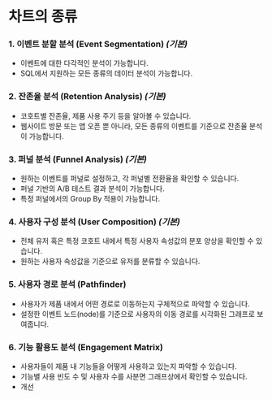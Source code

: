 # 차트의 종류

### 1. 이벤트 분할 분석 (Event Segmentation) _(기본)_

- 이벤트에 대한 다각적인 분석이 가능합니다.
- SQL에서 지원하는 모든 종류의 데이터 분석이 가능합니다.

### 2. 잔존율 분석 (Retention Analysis) _(기본)_

- 코호트별 잔존율, 제품 사용 주기 등을 알아볼 수 있습니다.
- 웹사이트 방문 또는 앱 오픈 뿐 아니라, 모든 종류의 이벤트를 기준으로 잔존율 분석이 가능합니다.

### 3. 퍼널 분석 (Funnel Analysis) _(기본)_

- 원하는 이벤트를 퍼널로 설정하고, 각 퍼널별 전환율을 확인할 수 있습니다.
- 퍼널 기반의 A/B 테스트 결과 분석이 가능합니다.
- 특정 퍼널에서의 Group By 적용이 가능합니다.

### 4. 사용자 구성 분석 (User Composition) _(기본)_

- 전체 유저 혹은 특정 코호트 내에서 특정 사용자 속성값의 분포 양상을 확인할 수 있습니다.
- 원하는 사용자 속성값을 기준으로 유저를 분류할 수 있습니다.

### 5. 사용자 경로 분석 (Pathfinder)

- 사용자가 제품 내에서 어떤 경로로 이동하는지 구체적으로 파악할 수 있습니다.
- 설정한 이벤트 노드(node)를 기준으로 사용자의 이동 경로를 시각화된 그래프로 보여줍니다.

### 6. 기능 활용도 분석 (Engagement Matrix)

- 사용자들이 제품 내 기능들을 어떻게 사용하고 있는지 파악할 수 있습니다.
- 기능별 사용 빈도 수 및 사용자 수를 사분면 그래프상에서 확인할 수 있습니다.
- 개선